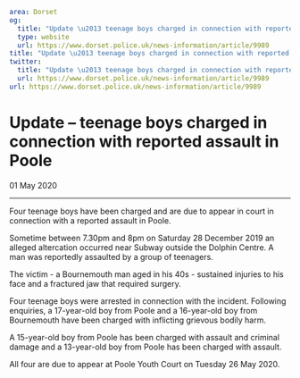 ```yaml
area: Dorset
og:
  title: "Update \u2013 teenage boys charged in connection with reported assault in Poole"
  type: website
  url: https://www.dorset.police.uk/news-information/article/9989
title: "Update \u2013 teenage boys charged in connection with reported assault in Poole |"
twitter:
  title: "Update \u2013 teenage boys charged in connection with reported assault in Poole"
  url: https://www.dorset.police.uk/news-information/article/9989
url: https://www.dorset.police.uk/news-information/article/9989
```

# Update – teenage boys charged in connection with reported assault in Poole

01 May 2020

* * *

Four teenage boys have been charged and are due to appear in court in connection with a reported assault in Poole.

Sometime between 7.30pm and 8pm on Saturday 28 December 2019 an alleged altercation occurred near Subway outside the Dolphin Centre. A man was reportedly assaulted by a group of teenagers.

The victim - a Bournemouth man aged in his 40s - sustained injuries to his face and a fractured jaw that required surgery.

Four teenage boys were arrested in connection with the incident. Following enquiries, a 17-year-old boy from Poole and a 16-year-old boy from Bournemouth have been charged with inflicting grievous bodily harm.

A 15-year-old boy from Poole has been charged with assault and criminal damage and a 13-year-old boy from Poole has been charged with assault.

All four are due to appear at Poole Youth Court on Tuesday 26 May 2020.

